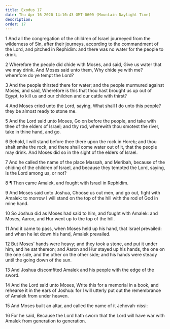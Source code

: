 ```yaml
---
title: Exodus 17
date: Thu Apr 16 2020 14:10:43 GMT-0600 (Mountain Daylight Time)
description: 
order: 17
---
```


<p>
  1 And all the congregation of the children of Israel journeyed from the
  wilderness of Sin, after their journeys, according to the commandment of the
  Lord, and pitched in Rephidim: and there was no water for the people to drink.
</p>
<p>
  2 Wherefore the people did chide with Moses, and said, Give us water that we
  may drink. And Moses said unto them, Why chide ye with me? wherefore do ye
  tempt the Lord?
</p>
<p>
  3 And the people thirsted there for water; and the people murmured against
  Moses, and said, Wherefore is this that thou hast brought us up out of Egypt,
  to kill us and our children and our cattle with thirst?
</p>
<p>
  4 And Moses cried unto the Lord, saying, What shall I do unto this people?
  they be almost ready to stone me.
</p>
<p>
  5 And the Lord said unto Moses, Go on before the people, and take with thee of
  the elders of Israel; and thy rod, wherewith thou smotest the river, take in
  thine hand, and go.
</p>
<p>
  6 Behold, I will stand before thee there upon the rock in Horeb; and thou
  shalt smite the rock, and there shall come water out of it, that the people
  may drink. And Moses did so in the sight of the elders of Israel.
</p>
<p>
  7 And he called the name of the place Massah, and Meribah, because of the
  chiding of the children of Israel, and because they tempted the Lord, saying,
  Is the Lord among us, or not?
</p>
<p>8 &#xB6; Then came Amalek, and fought with Israel in Rephidim.</p>
<p>
  9 And Moses said unto Joshua, Choose us out men, and go out, fight with
  Amalek: to morrow I will stand on the top of the hill with the rod of God in
  mine hand.
</p>
<p>
  10 So Joshua did as Moses had said to him, and fought with Amalek: and Moses,
  Aaron, and Hur went up to the top of the hill.
</p>
<p>
  11 And it came to pass, when Moses held up his hand, that Israel prevailed:
  and when he let down his hand, Amalek prevailed.
</p>
<p>
  12 But Moses&#x2019; hands were heavy; and they took a stone, and put it under
  him, and he sat thereon; and Aaron and Hur stayed up his hands, the one on the
  one side, and the other on the other side; and his hands were steady until the
  going down of the sun.
</p>
<p>
  13 And Joshua discomfited Amalek and his people with the edge of the sword.
</p>
<p>
  14 And the Lord said unto Moses, Write this for a memorial in a book, and
  rehearse it in the ears of Joshua: for I will utterly put out the remembrance
  of Amalek from under heaven.
</p>
<p>15 And Moses built an altar, and called the name of it Jehovah-nissi:</p>
<span></span>
<p>
  16 For he said, Because the Lord hath sworn that the Lord will have war with
  Amalek from generation to generation.
</p>
